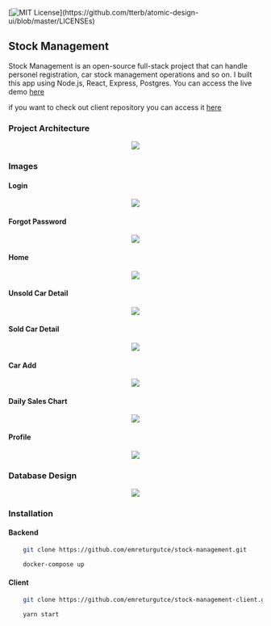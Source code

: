 [![MIT License](https://img.shields.io/apm/l/atomic-design-ui.svg?)](https://github.com/tterb/atomic-design-ui/blob/master/LICENSEs)

## Stock Management

Stock Management is an open-source full-stack project that can handle personel registration, car stock management operations and so on. I built this app using Node.js, React, Express, Postgres. You can access the live demo [here](https://stock-management-app.netlify.app)

if you want to check out client repository you can access it [here](https://github.com/emreturgutce/stock-management-client)

### Project Architecture

<p align="center">
    <img src="photos/architecture.png" />
</p>

### Images

#### Login

<p align="center">
    <img src="photos/login.png" />
</p>

#### Forgot Password

<p align="center">
    <img src="photos/forgot-password.png" />
</p>

#### Home

<p align="center">
    <img src="photos/homepage.png" />
</p>

#### Unsold Car Detail

<p align="center">
    <img src="photos/unsold-car-detail.png" />
</p>

#### Sold Car Detail

<p align="center">
    <img src="photos/sold-car-detail.png" />
</p>

#### Car Add

<p align="center">
    <img src="photos/add-car.png" />
</p>

#### Daily Sales Chart

<p align="center">
    <img src="photos/chart.png" />
</p>

#### Profile

<p align="center">
    <img src="photos/profile.pngjpg" />
</p>

### Database Design

<p align="center">
    <img src="photos/db-design.png" />
</p>

### Installation

#### Backend

```bash
    git clone https://github.com/emreturgutce/stock-management.git
```

```bash
    docker-compose up
```

#### Client

```bash
    git clone https://github.com/emreturgutce/stock-management-client.git
```

```bash
    yarn start
```

